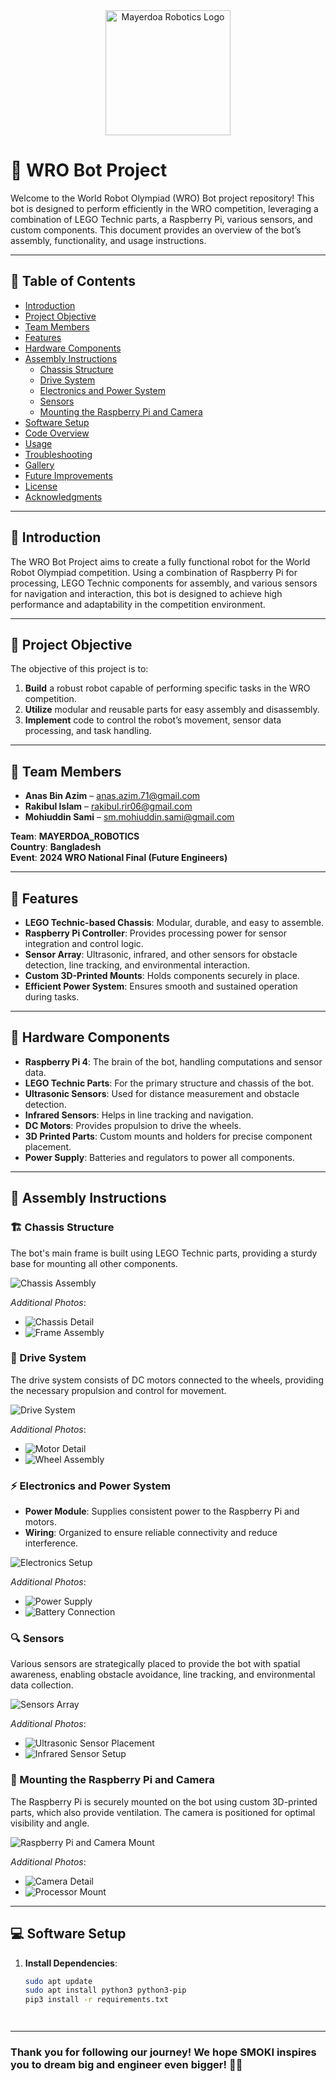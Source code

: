 <div align="center">
  <img src="https://github.com/user-attachments/assets/172c3a2a-33b5-4c01-a7e5-fbb2edcce263" alt="Mayerdoa Robotics Logo" width="200" />
</div>

# 🤖 WRO Bot Project

Welcome to the World Robot Olympiad (WRO) Bot project repository! This bot is designed to perform efficiently in the WRO competition, leveraging a combination of LEGO Technic parts, a Raspberry Pi, various sensors, and custom components. This document provides an overview of the bot’s assembly, functionality, and usage instructions.

---

## 📜 Table of Contents
- [Introduction](#introduction)
- [Project Objective](#project-objective)
- [Team Members](#team-members)
- [Features](#features)
- [Hardware Components](#hardware-components)
- [Assembly Instructions](#assembly-instructions)
  - [Chassis Structure](#chassis-structure)
  - [Drive System](#drive-system)
  - [Electronics and Power System](#electronics-and-power-system)
  - [Sensors](#sensors)
  - [Mounting the Raspberry Pi and Camera](#mounting-the-raspberry-pi-and-camera)
- [Software Setup](#software-setup)
- [Code Overview](#code-overview)
- [Usage](#usage)
- [Troubleshooting](#troubleshooting)
- [Gallery](#gallery)
- [Future Improvements](#future-improvements)
- [License](#license)
- [Acknowledgments](#acknowledgments)

---

## 🎉 Introduction

The WRO Bot Project aims to create a fully functional robot for the World Robot Olympiad competition. Using a combination of Raspberry Pi for processing, LEGO Technic components for assembly, and various sensors for navigation and interaction, this bot is designed to achieve high performance and adaptability in the competition environment.

---

## 🎯 Project Objective

The objective of this project is to:
1. **Build** a robust robot capable of performing specific tasks in the WRO competition.
2. **Utilize** modular and reusable parts for easy assembly and disassembly.
3. **Implement** code to control the robot’s movement, sensor data processing, and task handling.

---

## 👥 Team Members

- **Anas Bin Azim** – [anas.azim.71@gmail.com](mailto:anas.azim.71@gmail.com)
- **Rakibul Islam** – [rakibul.rir06@gmail.com](mailto:rakibul.rir06@gmail.com)
- **Mohiuddin Sami** – [sm.mohiuddin.sami@gmail.com](mailto:sm.mohiuddin.sami@gmail.com)

**Team**: **MAYERDOA_ROBOTICS**  
**Country**: **Bangladesh**  
**Event**: **2024 WRO National Final (Future Engineers)**

---

## 🚀 Features

- **LEGO Technic-based Chassis**: Modular, durable, and easy to assemble.
- **Raspberry Pi Controller**: Provides processing power for sensor integration and control logic.
- **Sensor Array**: Ultrasonic, infrared, and other sensors for obstacle detection, line tracking, and environmental interaction.
- **Custom 3D-Printed Mounts**: Holds components securely in place.
- **Efficient Power System**: Ensures smooth and sustained operation during tasks.

---

## 🧩 Hardware Components

- **Raspberry Pi 4**: The brain of the bot, handling computations and sensor data.
- **LEGO Technic Parts**: For the primary structure and chassis of the bot.
- **Ultrasonic Sensors**: Used for distance measurement and obstacle detection.
- **Infrared Sensors**: Helps in line tracking and navigation.
- **DC Motors**: Provides propulsion to drive the wheels.
- **3D Printed Parts**: Custom mounts and holders for precise component placement.
- **Power Supply**: Batteries and regulators to power all components.

---

## 🔧 Assembly Instructions

### 🏗️ Chassis Structure

The bot's main frame is built using LEGO Technic parts, providing a sturdy base for mounting all other components.

![Chassis Assembly](./images/01_chassis_structure.jpg)

*Additional Photos*:
- ![Chassis Detail](./images/02_chassis_detail.jpg)
- ![Frame Assembly](./images/03_frame_assembly.jpg)

### 🚗 Drive System

The drive system consists of DC motors connected to the wheels, providing the necessary propulsion and control for movement.

![Drive System](./images/04_drive_system.jpg)

*Additional Photos*:
- ![Motor Detail](./images/05_motor_detail.jpg)
- ![Wheel Assembly](./images/06_wheel_assembly.jpg)

### ⚡ Electronics and Power System

- **Power Module**: Supplies consistent power to the Raspberry Pi and motors.
- **Wiring**: Organized to ensure reliable connectivity and reduce interference.

![Electronics Setup](./images/07_electronics_setup.jpg)

*Additional Photos*:
- ![Power Supply](./images/08_power_supply.jpg)
- ![Battery Connection](./images/09_battery_connection.jpg)

### 🔍 Sensors

Various sensors are strategically placed to provide the bot with spatial awareness, enabling obstacle avoidance, line tracking, and environmental data collection.

![Sensors Array](./images/10_sensors_array.jpg)

*Additional Photos*:
- ![Ultrasonic Sensor Placement](./images/11_ultrasonic_sensor.jpg)
- ![Infrared Sensor Setup](./images/12_infrared_sensor.jpg)

### 📸 Mounting the Raspberry Pi and Camera

The Raspberry Pi is securely mounted on the bot using custom 3D-printed parts, which also provide ventilation. The camera is positioned for optimal visibility and angle.

![Raspberry Pi and Camera Mount](./images/13_raspberry_camera.jpg)

*Additional Photos*:
- ![Camera Detail](./images/14_camera_detail.jpg)
- ![Processor Mount](./images/15_processor_mount.jpg)

---

## 💻 Software Setup

1. **Install Dependencies**:
   ```bash
   sudo apt update
   sudo apt install python3 python3-pip
   pip3 install -r requirements.txt




---

### Thank you for following our journey! We hope SMOKI inspires you to dream big and engineer even bigger! 💖🚀
